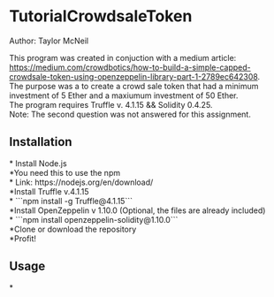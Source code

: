 <h1> TutorialCrowdsaleToken </h1>
Author: Taylor McNeil

This program was created in conjuction with a medium article: https://medium.com/crowdbotics/how-to-build-a-simple-capped-crowdsale-token-using-openzeppelin-library-part-1-2789ec642308. <br>
The purpose was a to create a crowd sale token that had a minimum investment of 5 Ether and a maxiumum investment of 50 Ether. <br>
The program requires Truffle v. 4.1.15 && Solidity 0.4.25. <br>
Note: The second question was not answered for this assignment.<br>

<h2> Installation </h2>
* Install Node.js<br>
  *You need this to use the npm <br>
  * Link: https://nodejs.org/en/download/ <br>
*Install Truffle v.4.1.15 <br>
  * ```npm install -g Truffle@4.1.15``` <br>
*Install OpenZeppelin v 1.10.0 (Optional, the files are already included) <br>
  * ```npm install openzeppelin-solidity@1.10.0``` <br>
*Clone or download the repository <br>
*Profit! <br>

<h2> Usage </h2>
*
  
  
